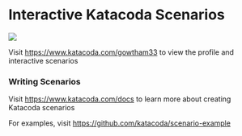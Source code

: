 # Interactive Katacoda Scenarios

[![](http://shields.katacoda.com/katacoda/gowtham33/count.svg)](https://www.katacoda.com/gowtham33 "Get your profile on Katacoda.com")

Visit https://www.katacoda.com/gowtham33 to view the profile and interactive scenarios

### Writing Scenarios
Visit https://www.katacoda.com/docs to learn more about creating Katacoda scenarios

For examples, visit https://github.com/katacoda/scenario-example
